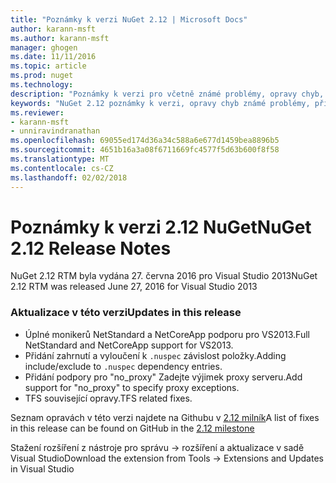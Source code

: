 ```yaml
---
title: "Poznámky k verzi NuGet 2.12 | Microsoft Docs"
author: karann-msft
ms.author: karann-msft
manager: ghogen
ms.date: 11/11/2016
ms.topic: article
ms.prod: nuget
ms.technology: 
description: "Poznámky k verzi pro včetně známé problémy, opravy chyb, přidaných funkcí a chcete 2.12 NuGet."
keywords: "NuGet 2.12 poznámky k verzi, opravy chyb známé problémy, přidat funkce, chcete"
ms.reviewer:
- karann-msft
- unniravindranathan
ms.openlocfilehash: 69055ed174d36a34c588a6e677d1459bea8896b5
ms.sourcegitcommit: 4651b16a3a08f6711669fc4577f5d63b600f8f58
ms.translationtype: MT
ms.contentlocale: cs-CZ
ms.lasthandoff: 02/02/2018
---
```

# <a name="nuget-212-release-notes"></a><span data-ttu-id="ba78c-104">Poznámky k verzi 2.12 NuGet</span><span class="sxs-lookup"><span data-stu-id="ba78c-104">NuGet 2.12 Release Notes</span></span>

<span data-ttu-id="ba78c-105">NuGet 2.12 RTM byla vydána 27. června 2016 pro Visual Studio 2013</span><span class="sxs-lookup"><span data-stu-id="ba78c-105">NuGet 2.12 RTM was released June 27, 2016 for Visual Studio 2013</span></span>

### <a name="updates-in-this-release"></a><span data-ttu-id="ba78c-106">Aktualizace v této verzi</span><span class="sxs-lookup"><span data-stu-id="ba78c-106">Updates in this release</span></span>

* <span data-ttu-id="ba78c-107">Úplné monikerů NetStandard a NetCoreApp podporu pro VS2013.</span><span class="sxs-lookup"><span data-stu-id="ba78c-107">Full NetStandard  and NetCoreApp support for VS2013.</span></span>
* <span data-ttu-id="ba78c-108">Přidání zahrnutí a vyloučení k `.nuspec` závislost položky.</span><span class="sxs-lookup"><span data-stu-id="ba78c-108">Adding include/exclude to `.nuspec` dependency entries.</span></span>
* <span data-ttu-id="ba78c-109">Přidání podpory pro "no_proxy" Zadejte výjimek proxy serveru.</span><span class="sxs-lookup"><span data-stu-id="ba78c-109">Add support for "no_proxy" to specify proxy exceptions.</span></span>
* <span data-ttu-id="ba78c-110">TFS související opravy.</span><span class="sxs-lookup"><span data-stu-id="ba78c-110">TFS related fixes.</span></span>

<span data-ttu-id="ba78c-111">Seznam opravách v této verzi najdete na Githubu v [2.12 milník](https://github.com/NuGet/Home/issues?q=milestone%3A2.12+is%3Aclosed)</span><span class="sxs-lookup"><span data-stu-id="ba78c-111">A list of fixes in this release can be found on GitHub in the [2.12 milestone](https://github.com/NuGet/Home/issues?q=milestone%3A2.12+is%3Aclosed)</span></span>

<span data-ttu-id="ba78c-112">Stažení rozšíření z nástroje pro správu -> rozšíření a aktualizace v sadě Visual Studio</span><span class="sxs-lookup"><span data-stu-id="ba78c-112">Download the extension from Tools -> Extensions and Updates in Visual Studio</span></span>
